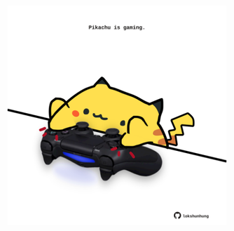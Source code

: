 <!-- built at 27/12/2023, 08:00:48 UTC -->
<p align="center">
  <img width="500" height="500" src="./ReadmeImage.svg">
</p>

